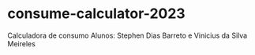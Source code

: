 # consume-calculator-2023
 Calculadora de consumo
Alunos: Stephen Dias Barreto e Vinicius da Silva Meireles